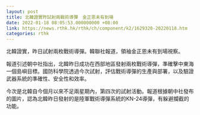```yaml
---
layout: post
title: 北韓證實昨試射兩戰術導彈　金正恩未有到場
date: 2022-01-18 08:05:53.000000000 +08:00
link: https://news.rthk.hk/rthk/ch/component/k2/1629320-20220118.htm
categories: rthk
---
```


北韓證實，昨日試射兩枚戰術導彈。韓聯社報道，領袖金正恩未有到場視察。

報道引述朝中社指出，北韓昨日成功在西部地區發射兩枚戰術導彈，準確擊中東海一個島嶼目標。國防科學院透過今次試射，評估戰術導彈的生產與部署，以及驗證武器系統的準確性、安全性和效率。

今次是北韓自今個月以來不足兩星期內，第四次的試射活動。報道根據朝中社發布的圖片，認為北韓昨日發射的是陸軍戰術導彈系統的KN-24導彈，有躲避攔截的功能。
